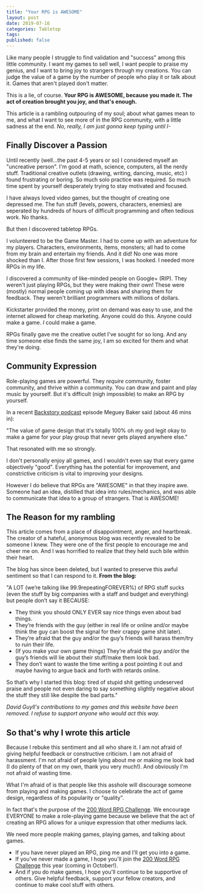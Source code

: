```yaml
---
title: "Your RPG is AWESOME"
layout: post
date: 2019-07-16
categories: Tabletop
tags: 
published: false
---
```


Like many people I struggle to find validation and "success" among this little community. I want my games to sell well, I want people to praise my genius, and I want to bring joy to strangers through my creations. You can judge the value of a game by the number of people who play it or talk about it. Games that aren't played don't matter.

This is a lie, of course. **Your RPG is AWESOME, because you made it. The act of creation brought you joy, and that's enough.**

This article is a rambling outpouring of my soul; about what games mean to me, and what I want to see more of in the RPG community, with a little sadness at the end. _No, really, I am just gonna keep typing until I-_

## Finally Discover a Passion

Until recently (well...the past 4-5 years or so) I considered myself an "uncreative person". I'm good at math, science, computers, all the nerdy stuff. Traditional creative outlets (drawing, writing, dancing, music, etc) I found frustrating or boring. So much solo practice was required. So much time spent by yourself desperately trying to stay motivated and focused.

I have always loved video games, but the thought of creating one depressed me. The fun stuff (levels, powers, characters, enemies) are seperated by hundreds of hours of difficult programming and often tedious work. No thanks.

But then I discovered tabletop RPGs. 

I volunteered to be the Game Master. I had to come up with an adventure for my players. Characters, environments, items, monsters; all had to come from my brain and entertain my friends. And it did! No one was more shocked than I. After those first few sessions, I was hooked. I needed more RPGs in my life. 

I discovered a community of like-minded people on Google+ (RIP). They weren't just playing RPGs, but they were making their own! These were (mostly) normal people coming up with ideas and sharing them for feedback. They weren't brilliant programmers with millions of dollars. 

Kickstarter provided the money, print on demand was easy to use, and the internet allowed for cheap marketing. Anyone could do this. Anyone could make a game. *I* could make a game. 

RPGs finally gave me the creative outlet I've sought for so long. And any time someone else finds the same joy, I am so excited for them and what they're doing.

## Community Expression

Role-playing games are powerful. They _require_ community, foster community, and thrive within a community. You can draw and paint and play music by yourself. But it's difficult (nigh impossible) to make an RPG by yourself.

In a recent [Backstory podcast](http://oneshotpodcast.com/backstory/27-d-vincent-and-meguey-baker/) episode Meguey Baker said (about 46 mins in):

"The value of game design that it's totally 100% oh my god legit okay to make a game for your play group that never gets played anywhere else."

That resonated with me so strongly. 

I don't personally enjoy all games, and I wouldn't even say that every game objectively "good". Everything has the potential for improvement, and constrictive criticism is vital to improving your designs. 

However I do believe that RPGs are "AWESOME" in that they inspire awe. Someone had an idea, distilled that idea into rules/mechanics, and was able to communicate that idea to a group of strangers. That is AWESOME!

## The Reason for my rambling

This article comes from a place of disappointment, anger, and heartbreak. The creator of a hateful, anonymous blog was recently revealed to be someone I knew. They were one of the first people to encourage me and cheer me on. And I was horrified to realize that they held such bile within their heart. 

The blog has since been deleted, but I wanted to preserve this awful sentiment so that I can respond to it. **From the blog:** 

"A LOT (we’re talking like 99.9repeatingFOREVER%) of RPG stuff sucks (even the stuff by big companies with a staff and budget and everything) but people don’t say it BECAUSE:

 - They think you should ONLY EVER say nice things even about bad things.
 - They’re friends with the guy (either in real life or online and/or maybe think the guy can boost the signal for their crappy game shit later).
 - They’re afraid that the guy and/or the guy’s friends will harass them/try to ruin their life.
 - (If you make your own game things) They’re afraid the guy and/or the guy’s friends will lie about their stuff/make them look bad.
 - They don’t want to waste the time writing a post pointing it out and maybe having to argue back and forth with retards online.

So that’s why I started this blog: tired of stupid shit getting undeserved praise and people not even daring to say something slightly negative about the stuff they still like despite the bad parts."

_David Guyll's contributions to my games and this website have been removed. I refuse to support anyone who would act this way._

## So that's why I wrote this article

Because I rebuke this sentiment and all who share it. I am not afraid of giving helpful feedback or constructive criticism. I am not afraid of harassment. I'm not afraid of people lying about me or making me look bad (I do plenty of that on my own, thank you very much!). And obviously I'm not afraid of wasting time.

What I'm afraid of is that people like this asshole will discourage someone from playing and making games. I choose to celebrate the act of game design, regardless of its popularity or "quality". 

In fact that's the purpose of the [200 Word RPG Challenge](https://200wordrpg.github.io/). We encourage EVERYONE to make a role-playing game because we believe that the act of creating an RPG allows for a unique expression that other mediums lack. 

We need more people making games, playing games, and talking about games. 

- If you have never played an RPG, ping me and I'll get you into a game.
- If you've never made a game, I hope you'll join the [200 Word RPG Challenge](https://200wordrpg.github.io/) this year (coming in October!).
- And if you do make games, I hope you'll continue to be supportive of others. Give helpful feedback, support your fellow creators, and continue to make cool stuff with others.
